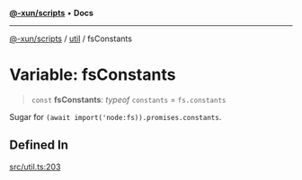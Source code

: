[**@-xun/scripts**](../../README.md) • **Docs**

---

[@-xun/scripts](../../README.md) / [util](../README.md) / fsConstants

# Variable: fsConstants

> `const` **fsConstants**: _typeof_ `constants` = `fs.constants`

Sugar for `(await import('node:fs)).promises.constants`.

## Defined In

[src/util.ts:203](https://github.com/Xunnamius/xscripts/blob/e9f020c2a756a49be6cdccf55d88b926dd2645e9/src/util.ts#L203)
